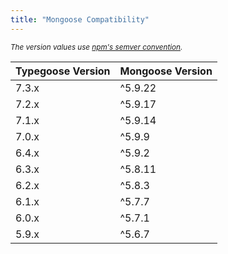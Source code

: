 ```yaml
---
title: "Mongoose Compatibility"
---
```


<!--Use https://www.tablesgenerator.com/markdown_tables and modify the .csv-->
*<sub>The version values use [npm's semver convention](https://www.npmjs.com/package/semver).</sub>*
<!--Everything below here is generated as stated above-->
| Typegoose Version | Mongoose Version |
| ----------------- | ---------------- |
| 7.3.x             | ^5.9.22          |
| 7.2.x             | ^5.9.17          |
| 7.1.x             | ^5.9.14          |
| 7.0.x             | ^5.9.9           |
| 6.4.x             | ^5.9.2           |
| 6.3.x             | ^5.8.11          |
| 6.2.x             | ^5.8.3           |
| 6.1.x             | ^5.7.7           |
| 6.0.x             | ^5.7.1           |
| 5.9.x             | ^5.6.7           |
